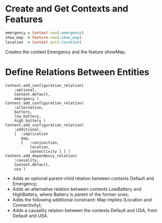 
# Create and Get Contexts and Features

```ruby
emergency = Context.new(:emergency)
show_map  = Feature.new(:show_map)
location  = Context.get(:location)
```

Creates the context Emergency and the feature showMap.

# Define Relations Between Entities

	Context.add_configuration_relation(
		:optional,
		Context.default,
		emergency )
	Context.add_configuration_relation(
		:alternative,
		battery,
		low_battery,
		high_battery )
	Context.add_configuration_relation(
		:additional,
		[  :implication
		   map,
 		   [   :conjunction,
 		       location,
   		       connectivity ] ] )
	Context.add_dependency_relation(
		:causality,
		Context.default,
		usa )

 * Adds an optional parent-child relation between contexts Default and Emergency;
* Adds an alternative relation between contexts LowBattery and HighBattery, where Battery is parent of the former ones;
* Adds the following additional constraint: Map implies (Location and Connectivity);
* Adds a causality relation between the contexts Default and USA, from Default and USA.

